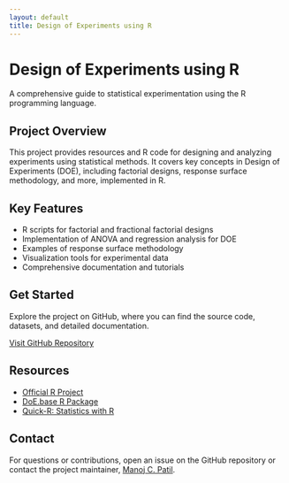 ```yaml
---
layout: default
title: Design of Experiments using R
---
```


# Design of Experiments using R

A comprehensive guide to statistical experimentation using the R programming language.

## Project Overview

This project provides resources and R code for designing and analyzing experiments using statistical methods. It covers key concepts in Design of Experiments (DOE), including factorial designs, response surface methodology, and more, implemented in R.

## Key Features

- R scripts for factorial and fractional factorial designs
- Implementation of ANOVA and regression analysis for DOE
- Examples of response surface methodology
- Visualization tools for experimental data
- Comprehensive documentation and tutorials

## Get Started

Explore the project on GitHub, where you can find the source code, datasets, and detailed documentation.

[Visit GitHub Repository](https://github.com/manojcpatil/Design-of-Experiments-using-R)

## Resources

- [Official R Project](https://www.r-project.org/)
- [DoE.base R Package](https://cran.r-project.org/web/packages/DoE.base/index.html)
- [Quick-R: Statistics with R](https://www.statmethods.net/)

## Contact

For questions or contributions, open an issue on the GitHub repository or contact the project maintainer, [Manoj C. Patil](https://github.com/manojcpatil).
